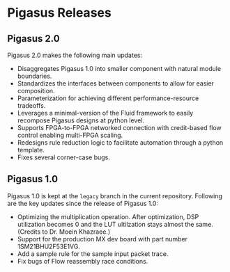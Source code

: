 # Pigasus Releases

## Pigasus 2.0
Pigasus 2.0 makes the following main updates:
* Disaggregates Pigasus 1.0 into smaller component with natural module boundaries.
* Standardizes the interfaces between components to allow for easier composition.
* Parameterization for achieving different performance-resource tradeoffs.
* Leverages a minimal-version of the Fluid framework to easily recompose Pigasus designs at python level.
* Supports FPGA-to-FPGA networked connection with credit-based flow control enabling multi-FPGA scaling.
* Redesigns rule reduction logic to facilitate automation through a python template.
* Fixes several corner-case bugs.

## Pigasus 1.0
Pigasus 1.0 is kept at the `legacy` branch in the current repository.
Following are the key updates since the release of Pigasus 1.0:
* Optimizing the multiplication operation. After optimization, DSP utilization becomes 0 and the LUT ultilzation stays almost the same. (Credits to Dr. Moein Khazraee.)
* Support for the production MX dev board with part number 1SM21BHU2F53E1VG.
* Add a sample rule for the sample input packet trace.
* Fix bugs of Flow reassembly race conditions.
